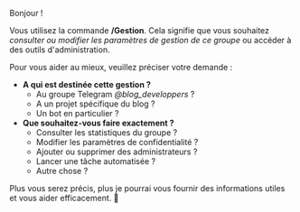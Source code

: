 Bonjour !  

Vous utilisez la commande **/Gestion**. Cela signifie que vous souhaitez  *consulter ou modifier les paramètres de gestion de ce groupe* ou accéder à des outils d'administration. 

Pour vous aider au mieux, veuillez préciser votre demande : 

* **A qui est destinée cette gestion ?**  
    * Au groupe Telegram *@blog_developpers* ?
    * A un projet spécifique du blog ? 
    * Un bot en particulier ?
* **Que souhaitez-vous faire exactement ?**  
    * Consulter les statistiques du groupe ?
    * Modifier les paramètres de confidentialité ?
    * Ajouter ou supprimer des administrateurs ?
    * Lancer une tâche automatisée ?
    * Autre chose ?

Plus vous serez précis, plus je pourrai vous fournir des informations utiles et vous aider efficacement.  🚀



